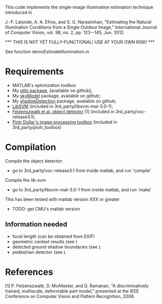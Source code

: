 This code implements the single-image illumination estimation technique
introduced in 

J.-F. Lalonde, A. A. Efros, and S. G. Narasimhan, "Estimating the Natural 
Illumination Conditions from a Single Outdoor Image," International 
Journal of Computer Vision, vol. 98, no. 2, pp. 123--145, Jun. 2012.


*** THIS IS NOT YET FULLY-FUNCTIONAL! USE AT YOUR OWN RISK! ***


See function demoEstimateIllumination.m


Requirements
============

* MATLAB's optimization toolbox
* My [utils package](http://www.github.com/jflalonde/utils), [available on github];
* My [skyModel](http://www.github.com/jflalonde/skyModel) package, available on github;
* My [shadowDetection](http://www.github.com/jflalonde/shadowDetection) package, available on github;
* [LibSVM](http://www.csie.ntu.edu.tw/~cjlin/libsvm) (included in 3rd_party/libsvm-mat-3.0-1);
* [Felzenszwalb et al. object detector](http://www.cs.uchicago.edu/~pff/latent) [1] (included in 3rd_party/voc-release3.1);
* [Piotr Dollar's image processing toolbox](http://vision.ucsd.edu/~pdollar/toolbox/doc/) (included in 3rd_party/piotr_toolbox)

Compilation
===========

Compile the object detector: 
* go to 3rd_party/voc-release3.1 from inside matlab, and run 'compile'

Compile the lib-svm
* go to 3rd_party/libsvm-mat-3.0-1 from inside matlab, and run 'make'

This has been tested with matlab version XXX or greater
* TODO: get CMU's matlab version

Information needed 
------------------

* focal length (can be obtained from EXIF)
* geometric context results (see )
* detected ground shadow boundaries (see ).
* pedestrian detector (see ).


References
==========

[1]	P. Felzenszwalb, D. McAllester, and D. Ramanan, "A discriminatively 
trained, multiscale, deformable part model," presented at the IEEE 
Conference on Computer Vision and Pattern Recognition, 2008.